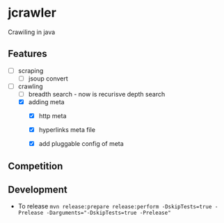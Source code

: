 # jcrawler
Crawiling in java 

## Features

- [ ] scraping
  - [ ] jsoup convert
- [ ] crawling
  - [ ] breadth search - now is recurisve depth search
  - [x] adding meta
    - [x] http meta
    - [x] hyperlinks meta file
    - [x] add pluggable config of meta 


## Competition

## Development
- To release `mvn release:prepare release:perform -DskipTests=true -Prelease -Darguments="-DskipTests=true -Prelease"`
